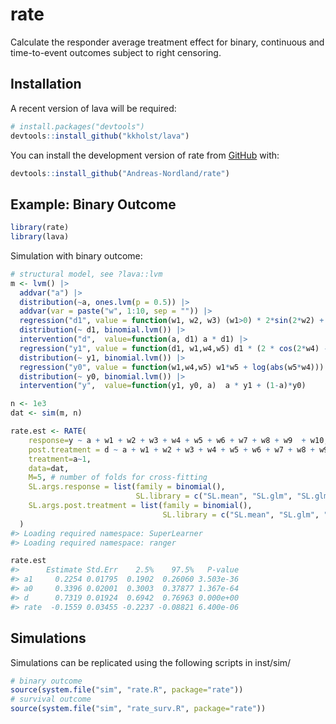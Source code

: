 # rate

Calculate the responder average treatment effect for binary, continuous and time-to-event outcomes subject to right censoring.

## Installation

A recent version of lava will be required:

``` r
# install.packages("devtools")
devtools::install_github("kkholst/lava")
```

You can install the development version of rate from [GitHub](https://github.com/) with:

``` r
devtools::install_github("Andreas-Nordland/rate")
```

## Example: Binary Outcome

``` r
library(rate)
library(lava)
```

Simulation with binary outcome:

``` r
# structural model, see ?lava::lvm
m <- lvm() |>
  addvar("a") |>
  distribution(~a, ones.lvm(p = 0.5)) |>
  addvar(var = paste("w", 1:10, sep = "")) |>
  regression("d1", value = function(w1, w2, w3) (w1>0) * 2*sin(2*w2) + exp(w3)) |>
  distribution(~ d1, binomial.lvm()) |>
  intervention("d",  value=function(a, d1) a * d1) |>
  regression("y1", value = function(d1, w1,w4,w5) d1 * (2 * cos(2*w4) - 1) + w1*w5 + log(abs(w5*w4))) |>
  distribution(~ y1, binomial.lvm()) |>
  regression("y0", value = function(w1,w4,w5) w1*w5 + log(abs(w5*w4))) |>
  distribution(~ y0, binomial.lvm()) |>
  intervention("y",  value=function(y1, y0, a)  a * y1 + (1-a)*y0)
```

``` r
n <- 1e3
dat <- sim(m, n)

rate.est <- RATE(
    response=y ~ a + w1 + w2 + w3 + w4 + w5 + w6 + w7 + w8 + w9  + w10,
    post.treatment = d ~ a + w1 + w2 + w3 + w4 + w5 + w6 + w7 + w8 + w9  + w10,
    treatment=a~1,
    data=dat,
    M=5, # number of folds for cross-fitting
    SL.args.response = list(family = binomial(),
                            SL.library = c("SL.mean", "SL.glm", "SL.glm.interaction", "SL.ranger", "SL.gam")),
    SL.args.post.treatment = list(family = binomial(),
                                  SL.library = c("SL.mean", "SL.glm", "SL.glm.interaction", "SL.ranger", "SL.gam"))
  )
#> Loading required namespace: SuperLearner
#> Loading required namespace: ranger

rate.est
#>      Estimate Std.Err    2.5%    97.5%   P-value
#> a1     0.2254 0.01795  0.1902  0.26060 3.503e-36
#> a0     0.3396 0.02001  0.3003  0.37877 1.367e-64
#> d      0.7319 0.01924  0.6942  0.76963 0.000e+00
#> rate  -0.1559 0.03455 -0.2237 -0.08821 6.400e-06
```

## Simulations

Simulations can be replicated using the following scripts in inst/sim/

``` r
# binary outcome
source(system.file("sim", "rate.R", package="rate"))
# survival outcome
source(system.file("sim", "rate_surv.R", package="rate"))
```

